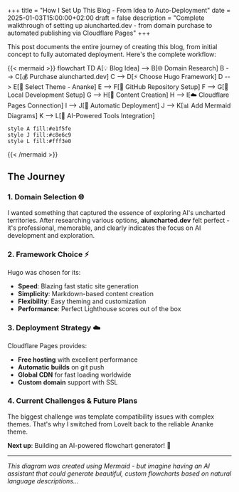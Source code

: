 +++
title = "How I Set Up This Blog - From Idea to Auto-Deployment"
date = 2025-01-03T15:00:00+02:00
draft = false
description = "Complete walkthrough of setting up aiuncharted.dev - from domain purchase to automated publishing via Cloudflare Pages"
+++

This post documents the entire journey of creating this blog, from initial concept to fully automated deployment. Here's the complete workflow:

{{< mermaid >}}
flowchart TD
    A[💡 Blog Idea] --> B[🌐 Domain Research]
    B --> C[💰 Purchase aiuncharted.dev]
    C --> D[⚡ Choose Hugo Framework]
    D --> E[🎨 Select Theme - Ananke]
    E --> F[📁 GitHub Repository Setup]
    F --> G[🔧 Local Development Setup]
    G --> H[📝 Content Creation]
    H --> I[☁️ Cloudflare Pages Connection]
    I --> J[🚀 Automatic Deployment]
    J --> K[📊 Add Mermaid Diagrams]
    K --> L[🤖 AI-Powered Tools Integration]
    
    style A fill:#e1f5fe
    style J fill:#c8e6c9
    style L fill:#fff3e0
{{< /mermaid >}}

## The Journey

### 1. Domain Selection 🌐
I wanted something that captured the essence of exploring AI's uncharted territories. After researching various options, **aiuncharted.dev** felt perfect - it's professional, memorable, and clearly indicates the focus on AI development and exploration.

### 2. Framework Choice ⚡
Hugo was chosen for its:
- **Speed**: Blazing fast static site generation
- **Simplicity**: Markdown-based content creation
- **Flexibility**: Easy theming and customization
- **Performance**: Perfect Lighthouse scores out of the box

### 3. Deployment Strategy ☁️
Cloudflare Pages provides:
- **Free hosting** with excellent performance
- **Automatic builds** on git push
- **Global CDN** for fast loading worldwide
- **Custom domain** support with SSL

### 4. Current Challenges & Future Plans

The biggest challenge was template compatibility issues with complex themes. That's why I switched from LoveIt back to the reliable Ananke theme.

**Next up**: Building an AI-powered flowchart generator! 🎯

---

*This diagram was created using Mermaid - but imagine having an AI assistant that could generate beautiful, custom flowcharts based on natural language descriptions...* 